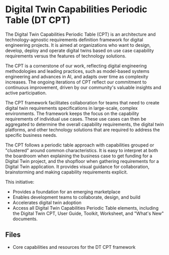 # Digital Twin Capabilities Periodic Table (DT CPT)

The Digital Twin Capabilities Periodic Table (CPT) is an architecture and technology-agnostic requirements definition
framework for digital engineering projects. It is aimed at organizations who want to design, develop, deploy and operate
digital twins based on use case capability requirements versus the features of technology solutions.

The CPT is a cornerstone of our work, reflecting digital engineering methodologies and leading practices, such as
model-based systems engineering and advances in AI, and adapts over time as complexity increases. The ongoing iterations
of CPT reflect our commitment to continuous improvement, driven by our community's valuable insights and active
participation.

The CPT framework facilitates collaboration for teams that need to create digital twin requirements specifications in
large-scale, complex environments. The framework keeps the focus on the capability requirements of individual use cases.
These use cases can then be aggregated to determine the overall capability requirements, the digital twin platforms, and
other technology solutions that are required to address the specific business needs.

The CPT follows a periodic table approach with capabilities grouped or "clustered" around common characteristics. It is
easy to interpret at both the boardroom when explaining the business case to get funding for a Digital Twin project, and
the shopfloor when gathering requirements for a Digital Twin application. It provides visual guidance for collaboration,
brainstorming and making capability requirements explicit.

This initiative:

- Provides a foundation for an emerging marketplace
- Enables development teams to collaborate, design, and build
- Accelerates digital twin adoption
- Access all Digital Twin Capabilities Periodic Table elements, including the Digital Twin CPT, User Guide, Toolkit,
  Worksheet, and "What's New" documents.

## Files
- Core capabilities and resources for the DT CPT framework
